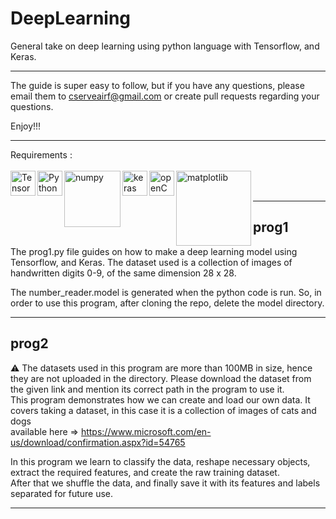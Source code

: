 # DeepLearning

General take on deep learning using python language with Tensorflow, and Keras.

***
The guide is super easy to follow, but if you have any questions, please email them to cserveairf@gmail.com or create pull requests regarding your questions.

Enjoy!!!

***

Requirements :  
<br>
<img align="left" alt="TensorFlow" width="40px" src="https://img.icons8.com/color/2x/tensorflow.png">
<img align="left" alt="Python" width="40px" src="https://img.icons8.com/color/72/python.png">
<img align="left" alt="numpy" width="90px" src="https://upload.wikimedia.org/wikipedia/commons/thumb/3/31/NumPy_logo_2020.svg/640px-NumPy_logo_2020.svg.png">
<img align="left" alt="keras" width="40px" src="https://upload.wikimedia.org/wikipedia/commons/thumb/a/ae/Keras_logo.svg/512px-Keras_logo.svg.png">
<img align="left" alt="openCV" width="40px" src="https://pics.freeicons.io/uploads/icons/png/2084117441551941714-512.png">
<img align="left" alt="matplotlib" width="120px" src="https://matplotlib.org/3.1.1/_static/logo2_compressed.svg"><br>
<br>
***
## prog1
The prog1.py file guides on how to make a deep learning model using Tensorflow, and Keras. The dataset used is a collection of images of handwritten digits 0-9, of the same dimension 28 x 28.

The number_reader.model is generated when the python code is run. So, in order to use this program, after cloning the repo, delete the model directory. 
***
## prog2
   ⚠️ The datasets used in this program are more than 100MB in size, hence they are not uploaded in the directory. Please download the dataset from the given link and mention its correct path in the program to use it.
<br>
This program demonstrates how we can create and load our own data. It covers taking a dataset, in this case it is a collection of images of cats and dogs  
   available here => https://www.microsoft.com/en-us/download/confirmation.aspx?id=54765  

In this program we learn to classify the data, reshape necessary objects, extract the required features, and create the raw training dataset.  
   After that we shuffle the data, and finally save it with its features and labels separated for future use.
***
